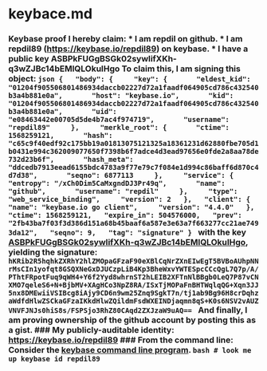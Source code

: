 # keybace.md
### Keybase proof  I hereby claim:    * I am repdil on github.   * I am repdil89 (https://keybase.io/repdil89) on keybase.   * I have a public key ASBPkFUGgBSGk02sywIifXKh-q3wZJBc14bEMlQLOkuIHgo  To claim this, I am signing this object:  ```json {   "body": {     "key": {       "eldest_kid": "01204f905506801486934daccb02227d72a1faadf064905cd786c432540b3a4b881e0a",       "host": "keybase.io",       "kid": "01204f905506801486934daccb02227d72a1faadf064905cd786c432540b3a4b881e0a",       "uid": "e08463442e00705d5de4b7ac4f974719",       "username": "repdil89"     },     "merkle_root": {       "ctime": 1568259121,       "hash": "c65c9f40edf92c175bb19a01813075121325a18361231d62880fbe705d1b0431e994c362009077650f7398b6f7adce4d3ead97656e0fde2a8aa78de732d23b6f",       "hash_meta": "ddcedb7913eead6155bdc4783a9f77e79c7f084e1d994c86baff6d870c4d7d38",       "seqno": 6877113     },     "service": {       "entropy": "/xCh0Dim5CaMxgndDJ3Pr49q",       "name": "github",       "username": "repdil"     },     "type": "web_service_binding",     "version": 2   },   "client": {     "name": "keybase.io go client",     "version": "4.4.0"   },   "ctime": 1568259121,   "expire_in": 504576000,   "prev": "2fb43ba7f03f3d386d151a68b45baaf6a587e3e63a7f663277cc21ae7493da12",   "seqno": 9,   "tag": "signature" } ```  with the key [ASBPkFUGgBSGk02sywIifXKh-q3wZJBc14bEMlQLOkuIHgo](https://keybase.io/repdil89), yielding the signature:  ``` hKRib2R5hqhkZXRhY2hlZMOpaGFzaF90eXBlCqNrZXnEIwEgT5BVBoAUhpNNrMsCIn1yofqt8GSQXNeGxDJUCzpLiB4Kp3BheWxvYWTESpcCCcQgL7Q7p/A/PThtFRpotFuq9qWH4+Y6f2Yyd8whrnST2hLEIB2XFTnNlBBgb0LeQ7P87vCNXMO7qeleS6+N+BjbMV+XAgHCo3NpZ8RA/ISxTjMOPaFnBHTWqlqQG+Xqn3JJ5nx8DMEwiiVSIBcg8iAjy9CD6n9wm25Znq9SgkT7n/tj1ab9Bg96H8crDqhzaWdfdHlwZSCkaGFzaIKkdHlwZQildmFsdWXEINDjaqmn8qS+K0s6NSV2vAUZVNVFJNJs0hiS8s/FSPSjo3RhZ80CAqd2ZXJzaW9uAQ==  ```  And finally, I am proving ownership of the github account by posting this as a gist.  ### My publicly-auditable identity:  https://keybase.io/repdil89  ### From the command line:  Consider the [keybase command line program](https://keybase.io/download).  ```bash # look me up keybase id repdil89 ```
